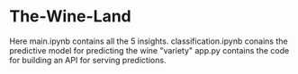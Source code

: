 # The-Wine-Land
Here main.ipynb contains all the 5 insights.
classification.ipynb conains the predictive model for predicting the wine "variety"
app.py contains the code for building an API for serving predictions.
